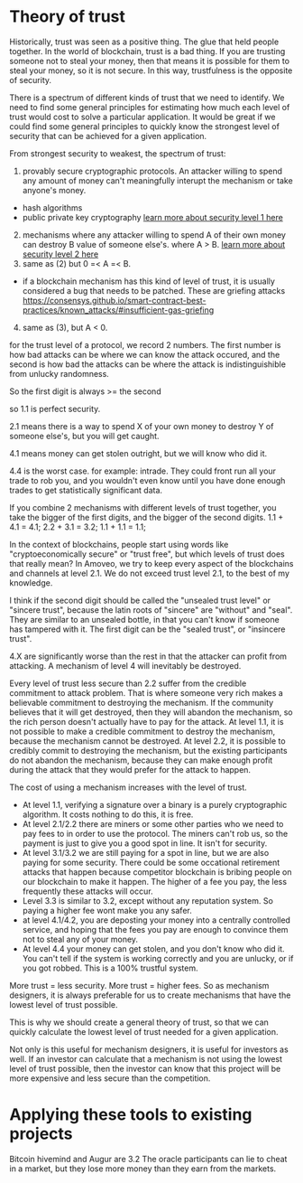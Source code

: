 Theory of trust
==========

Historically, trust was seen as a positive thing. The glue that held people together.
In the world of blockchain, trust is a bad thing. If you are trusting someone not to steal your money, then that means it is possible for them to steal your money, so it is not secure.
In this way, trustfulness is the opposite of security.

There is a spectrum of different kinds of trust that we need to identify.
We need to find some general principles for estimating how much each level of trust would cost to solve a particular application.
It would be great if we could find some general principles to quickly know the strongest level of security that can be achieved for a given application.


From strongest security to weakest, the spectrum of trust:

1) provably secure cryptographic protocols. An attacker willing to spend any amount of money can't meaningfully interupt the mechanism or take anyone's money.
* hash algorithms
* public private key cryptography
[learn more about security level 1 here](trust_theory_1.1.md)
2) mechanisms where any attacker willing to spend A of their own money can destroy B value of someone else's. where A > B.
[learn more about security level 2 here](trust_theory_2.2.md)
3) same as (2) but 0 =< A =< B.
* if a blockchain mechanism has this kind of level of trust, it is usually considered a bug that needs to be patched. These are griefing attacks https://consensys.github.io/smart-contract-best-practices/known_attacks/#insufficient-gas-griefing
4) same as (3), but A < 0.

for the trust level of a protocol, we record 2 numbers. The first number is how bad attacks can be where we can know the attack occured, and the second is how bad the attacks can be where the attack is indistinguishible from unlucky randomness.

So the first digit is always >= the second


so 1.1 is perfect security.

2.1 means there is a way to spend X of your own money to destroy Y of someone else's, but you will get caught.

4.1 means money can get stolen outright, but we will know who did it.

4.4 is the worst case. for example: intrade. They could front run all your trade to rob you, and you wouldn't even know until you have done enough trades to get statistically significant data.

If you combine 2 mechanisms with different levels of trust together, you take the bigger of the first digits, and the bigger of the second digits.
1.1 + 4.1 = 4.1;
2.2 + 3.1 = 3.2;
1.1 + 1.1 = 1.1;


In the context of blockchains, people start using words like "cryptoeconomically secure" or "trust free", but which levels of trust does that really mean?
In Amoveo, we try to keep every aspect of the blockchains and channels at level 2.1. We do not exceed trust level 2.1, to the best of my knowledge.

I think if the second digit should be called the "unsealed trust level" or "sincere trust", because the latin roots of "sincere" are "without" and "seal".
They are similar to an unsealed bottle, in that you can't know if someone has tampered with it.
The first digit can be the "sealed trust", or "insincere trust".


4.X are significantly worse than the rest in that the attacker can profit from attacking.
A mechanism of level 4 will inevitably be destroyed.

Every level of trust less secure than 2.2 suffer from the credible commitment to attack problem. That is where someone very rich makes a believable commitment to destroying the mechanism. If the community believes that it will get destroyed, then they will abandon the mechanism, so the rich person doesn't actually have to pay for the attack.
At level 1.1, it is not possible to make a credible commitment to destroy the mechanism, because the mechanism cannot be destroyed.
At level 2.2, it is possible to credibly commit to destroying the mechanism, but the existing participants do not abandon the mechanism, because they can make enough profit during the attack that they would prefer for the attack to happen.


The cost of using a mechanism increases with the level of trust.
* At level 1.1, verifying a signature over a binary is a purely cryptographic algorithm. It costs nothing to do this, it is free.
* At level 2.1/2.2 there are miners or some other parties who we need to pay fees to in order to use the protocol. The miners can't rob us, so the payment is just to give you a good spot in line. It isn't for security.
* At level 3.1/3.2 we are still paying for a spot in line, but we are also paying for some security. There could be some occational retirement attacks that happen because competitor blockchain is bribing people on our blockchain to make it happen. The higher of a fee you pay, the less frequently these attacks will occur.
* Level 3.3 is similar to 3.2, except without any reputation system. So paying a higher fee wont make you any safer.
* at level 4.1/4.2, you are deposting your money into a centrally controlled service, and hoping that the fees you pay are enough to convince them not to steal any of your money.
* At level 4.4 your money can get stolen, and you don't know who did it. You can't tell if the system is working correctly and you are unlucky, or if you got robbed. This is a 100% trustful system.


More trust = less security. More trust = higher fees.
So as mechanism designers, it is always preferable for us to create mechanisms that have the lowest level of trust possible.

This is why we should create a general theory of trust, so that we can quickly calculate the lowest level of trust needed for a given application.

Not only is this useful for mechanism designers, it is useful for investors as well.
If an investor can calculate that a mechanism is not using the lowest level of trust possible, then the investor can know that this project will be more expensive and less secure than the competition.



Applying these tools to existing projects
=======

Bitcoin hivemind and Augur are 3.2
The oracle participants can lie to cheat in a market, but they lose more money than they earn from the markets.




